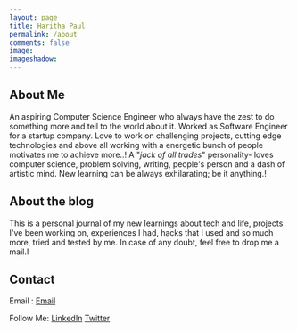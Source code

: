 ```yaml
---
layout: page
title: Haritha Paul
permalink: /about
comments: false
image: 
imageshadow: 
---
```


## About Me

An aspiring Computer Science Engineer who always have the zest to do something more and tell to the world about it. Worked as Software Engineer for a startup company. Love to work on challenging projects, cutting edge technologies and above all working with a energetic bunch of people motivates me to achieve more..!   A "*jack of all trades*" personality- loves computer science, problem solving, writing, people's person and a dash of artistic mind. New learning can be always exhilarating; be it anything.!


## About the blog

This is a personal journal of my new learnings about tech and life, projects I've been working on, experiences I had, hacks that I used and so much more, tried and tested by me. In case of any doubt, feel free to drop me a mail.!

## Contact

Email : [Email](harithapaul97@gmail.com)

Follow Me: [LinkedIn](https://www.linkedin.com/in/haritha-paul/) [Twitter](https://twitter.com/haritha_97)

